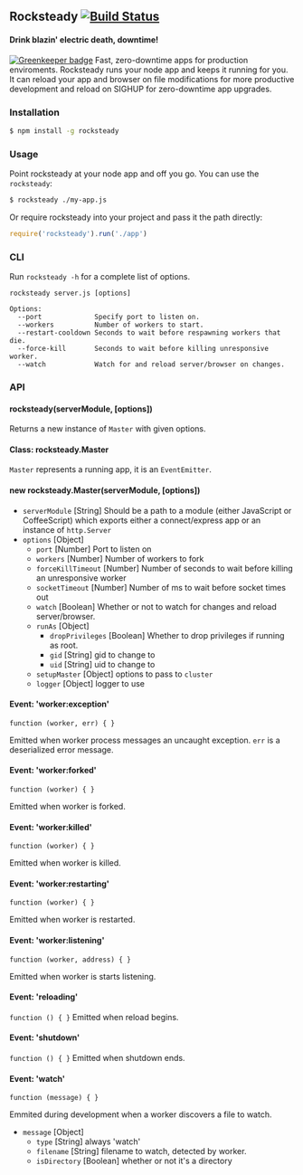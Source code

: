 ## Rocksteady [![Build Status](https://travis-ci.org/zeekay/rocksteady.svg?branch=master)](https://travis-ci.org/zeekay/rocksteady)
#### Drink blazin' electric death, downtime!

[![Greenkeeper badge](https://badges.greenkeeper.io/zeekay/rocksteady.svg)](https://greenkeeper.io/)
Fast, zero-downtime apps for production enviroments. Rocksteady runs your node
app and keeps it running for you. It can reload your app and browser on file
modifications for more productive development and reload on SIGHUP for
zero-downtime app upgrades.

### Installation
```sh
$ npm install -g rocksteady
```

### Usage
Point rocksteady at your node app and off you go. You can use the `rocksteady`:

```sh
$ rocksteady ./my-app.js
```

Or require rocksteady into your project and pass it the path directly:

```javascript
require('rocksteady').run('./app')
```

### CLI
Run `rocksteady -h` for a complete list of options.

    rocksteady server.js [options]

    Options:
      --port             Specify port to listen on.
      --workers          Number of workers to start.
      --restart-cooldown Seconds to wait before respawning workers that die.
      --force-kill       Seconds to wait before killing unresponsive worker.
      --watch            Watch for and reload server/browser on changes.

### API
#### rocksteady(serverModule, [options])
Returns a new instance of `Master` with given options.

#### Class: rocksteady.Master
`Master` represents a running app, it is an `EventEmitter`.

#### new rocksteady.Master(serverModule, [options])
- `serverModule` [String] Should be a path to a module (either
JavaScript or CoffeeScript) which exports either a connect/express app or an
instance of `http.Server`
- `options` [Object]
    - `port` [Number] Port to listen on
    - `workers` [Number] Number of workers to fork
    - `forceKillTimeout` [Number] Number of seconds to wait before killing an
      unresponsive worker
    - `socketTimeout` [Number] Number of ms to wait before socket times out
    - `watch` [Boolean] Whether or not to watch for changes and reload
      server/browser.
    - `runAs` [Object]
        - `dropPrivileges` [Boolean] Whether to drop privileges if running as
          root.
        - `gid` [String] gid to change to
        - `uid` [String] uid to change to
    - `setupMaster` [Object] options to pass to `cluster`
    - `logger` [Object] logger to use

#### Event: 'worker:exception'
`function (worker, err) { }`

Emitted when worker process messages an uncaught exception. `err` is a deserialized error message.

#### Event: 'worker:forked'
`function (worker) { }`

Emitted when worker is forked.

#### Event: 'worker:killed'
`function (worker) { }`

Emitted when worker is killed.

#### Event: 'worker:restarting'
`function (worker) { }`

Emitted when worker is restarted.

#### Event: 'worker:listening'
`function (worker, address) { }`

Emitted when worker is starts listening.

#### Event: 'reloading'
`function () { }`
Emitted when reload begins.

#### Event: 'shutdown'
`function () { }`
Emitted when shutdown ends.

#### Event: 'watch'
`function (message) { }`

Emmited during development when a worker discovers a file to watch.

- `message` [Object]
    - `type` [String] always 'watch'
    - `filename` [String] filename to watch, detected by worker.
    - `isDirectory` [Boolean] whether or not it's a directory
